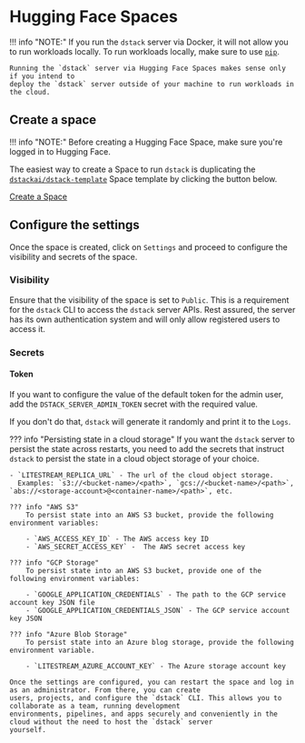 # Hugging Face Spaces

!!! info "NOTE:"
    If you run the `dstack` server via Docker, it will not allow you to run workloads locally. 
    To run workloads locally, make sure to use [`pip`](pip.md).

    Running the `dstack` server via Hugging Face Spaces makes sense only if you intend to 
    deploy the `dstack` server outside of your machine to run workloads in the cloud.

## Create a space

!!! info "NOTE:"
    Before creating a Hugging Face Space, make sure you're logged in to Hugging Face.

The easiest way to create a Space to run `dstack` is duplicating the
[`dstackai/dstack-template`](https://huggingface.co/spaces/dstackai/dstack-template) Space template
by clicking the button below.

<a href="https://huggingface.co/spaces/dstackai/dstack-template?duplicate=true&visibility=public" 
    class="md-button md-button--primary" target="_blank">Create a Space</a>

## Configure the settings

Once the space is created, click on `Settings` and proceed to configure the visibility and secrets of the space.

### Visibility

Ensure that the visibility of the space is set to `Public`. This is a requirement for the `dstack` CLI to access
the `dstack` server APIs. Rest assured, the server has its own authentication system and will only allow registered users
to access it.

### Secrets

#### Token

If you want to configure the value of the default token for the admin user, add the `DSTACK_SERVER_ADMIN_TOKEN` secret with
the required value.

If you don't do that, `dstack` will generate it randomly and print it to the `Logs`.

??? info "Persisting state in a cloud storage"
    If you want the `dstack` server to persist the state across restarts, you need to add the secrets that instruct `dstack`
    to persist the state in a cloud object storage of your choice.
    
    - `LITESTREAM_REPLICA_URL` - The url of the cloud object storage.
      Examples: `s3://<bucket-name>/<path>`, `gcs://<bucket-name>/<path>`, `abs://<storage-account>@<container-name>/<path>`, etc.
    
    ??? info "AWS S3"
        To persist state into an AWS S3 bucket, provide the following environment variables:
    
        - `AWS_ACCESS_KEY_ID` - The AWS access key ID
        - `AWS_SECRET_ACCESS_KEY` -  The AWS secret access key
    
    ??? info "GCP Storage"
        To persist state into an AWS S3 bucket, provide one of the following environment variables:
    
        - `GOOGLE_APPLICATION_CREDENTIALS` - The path to the GCP service account key JSON file
        - `GOOGLE_APPLICATION_CREDENTIALS_JSON` - The GCP service account key JSON
    
    ??? info "Azure Blob Storage"
        To persist state into an Azure blog storage, provide the following environment variable.
    
        - `LITESTREAM_AZURE_ACCOUNT_KEY` - The Azure storage account key
    
    Once the settings are configured, you can restart the space and log in as an administrator. From there, you can create
    users, projects, and configure the `dstack` CLI. This allows you to collaborate as a team, running development
    environments, pipelines, and apps securely and conveniently in the cloud without the need to host the `dstack` server
    yourself.